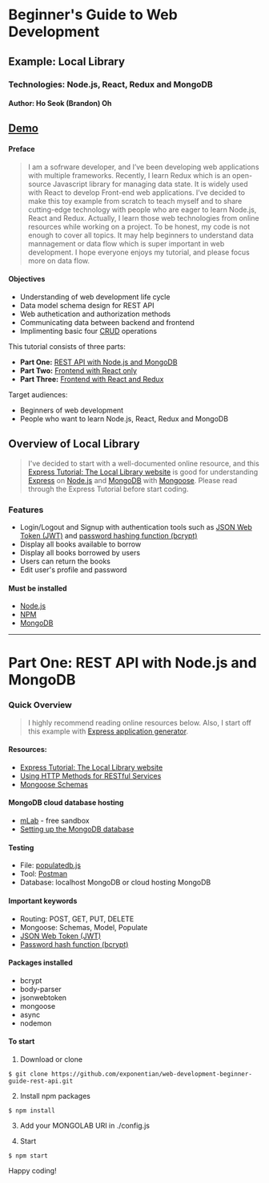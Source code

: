 # Beginner's Guide to Web Development
## Example: Local Library
### Technologies: Node.js, React, Redux and MongoDB
#### Author: Ho Seok (Brandon) Oh


## [Demo](https://local-library-redux-hoseokoh.herokuapp.com/)

#### Preface
> I am a sofrware developer, and I’ve been developing web applications with multiple frameworks. Recently, I learn Redux which is an open-source Javascript library for managing data state. It is widely used with React to develop Front-end web applications. I’ve decided to make this toy example from scratch to teach myself and to share cutting-edge technology with people who are eager to learn Node.js, React and Redux. Actually, I learn those web technologies from online resources while working on a project. To be honest, my code is not enough to cover all topics. It may help beginners to understand data mannagement or data flow which is super important in web development. I hope everyone enjoys my tutorial, and please focus more on data flow.


#### Objectives
- Understanding of web development life cycle
- Data model schema design for REST API
- Web authetication and authorization methods
- Communicating data between backend and frontend
- Implimenting basic four [CRUD](https://en.wikipedia.org/wiki/Create,_read,_update_and_delete) operations


This tutorial consists of three parts: 
- **Part One:** [REST API with Node.js and MongoDB](https://github.com/exponentian/web-development-beginner-guide-rest-api)
- **Part Two:** [Frontend with React only](https://github.com/exponentian/web-development-beginner-guide-react)
- **Part Three:** [Frontend with React and Redux](https://github.com/exponentian/web-development-beginner-guide-react-redux)


Target audiences:
- Beginners of web development
- People who want to learn Node.js, React, Redux and MongoDB


## Overview of Local Library

> I've decided to start with a well-documented online resource, and this [Express Tutorial: The Local Library website](https://developer.mozilla.org/en-US/docs/Learn/Server-side/Express_Nodejs/Tutorial_local_library_website) is good for understanding [Express](https://expressjs.com/en/guide/routing.html) on [Node.js](https://nodejs.org/dist/latest-v8.x/docs/api/) and [MongoDB](https://docs.mongodb.com/?_ga=2.252321673.1833710047.1534972335-396144116.1534972335) with [Mongoose](https://mongoosejs.com/docs/index.html). Please read through the Express Tutorial before start coding.


### Features
- Login/Logout and Signup with authentication tools such as [JSON Web Token (JWT)](https://github.com/auth0/node-jsonwebtoken#readme)  and [password hashing function (bcrypt)](https://github.com/kelektiv/node.bcrypt.js#readme)
- Display all books available to borrow
- Display all books borrowed by users
- Users can return the books
- Edit user's profile and password


#### Must be installed
- [Node.js](https://nodejs.org/en/download/)
- [NPM](https://docs.npmjs.com/cli/install)
- [MongoDB](https://docs.mongodb.com/manual/installation/)


---


# **Part One:** REST API with Node.js and MongoDB

### Quick Overview

> I highly recommend reading online resources below. Also, I start off this example with [Express application generator](https://expressjs.com/en/starter/generator.html).


#### Resources:
- [Express Tutorial: The Local Library website](https://developer.mozilla.org/en-US/docs/Learn/Server-side/Express_Nodejs/Tutorial_local_library_website)
- [Using HTTP Methods for RESTful Services](https://www.restapitutorial.com/lessons/httpmethods.html)
- [Mongoose Schemas](https://mongoosejs.com/docs/guide.html)


#### MongoDB cloud database hosting
- [mLab](https://mlab.com/welcome/) - free sandbox
- [Setting up the MongoDB database](https://developer.mozilla.org/en-US/docs/Learn/Server-side/Express_Nodejs/mongoose#Setting_up_the_MongoDB_database)


#### Testing
- File: [populatedb.js](https://developer.mozilla.org/en-US/docs/Learn/Server-side/Express_Nodejs/mongoose#Testing_%E2%80%94_create_some_items)
- Tool: [Postman](https://www.getpostman.com/docs/v6/postman/sending_api_requests/requests)
- Database: localhost MongoDB or cloud hosting MongoDB


#### Important keywords
- Routing: POST, GET, PUT, DELETE
- Mongoose: Schemas, Model, Populate
- [JSON Web Token (JWT)](https://github.com/auth0/node-jsonwebtoken#readme)
- [Password hash function (bcrypt)](https://github.com/kelektiv/node.bcrypt.js#readme)


#### Packages installed
- bcrypt
- body-parser
- jsonwebtoken
- mongoose
- async
- nodemon


#### To start

1. Download or clone

```
$ git clone https://github.com/exponentian/web-development-beginner-guide-rest-api.git
```

2. Install npm packages

```
$ npm install
```

3. Add your MONGOLAB URI in ./config.js

4. Start

```
$ npm start
```


Happy coding!